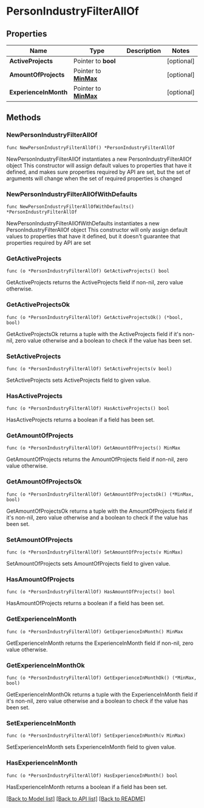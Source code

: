 # PersonIndustryFilterAllOf

## Properties

Name | Type | Description | Notes
------------ | ------------- | ------------- | -------------
**ActiveProjects** | Pointer to **bool** |  | [optional] 
**AmountOfProjects** | Pointer to [**MinMax**](MinMax.md) |  | [optional] 
**ExperienceInMonth** | Pointer to [**MinMax**](MinMax.md) |  | [optional] 

## Methods

### NewPersonIndustryFilterAllOf

`func NewPersonIndustryFilterAllOf() *PersonIndustryFilterAllOf`

NewPersonIndustryFilterAllOf instantiates a new PersonIndustryFilterAllOf object
This constructor will assign default values to properties that have it defined,
and makes sure properties required by API are set, but the set of arguments
will change when the set of required properties is changed

### NewPersonIndustryFilterAllOfWithDefaults

`func NewPersonIndustryFilterAllOfWithDefaults() *PersonIndustryFilterAllOf`

NewPersonIndustryFilterAllOfWithDefaults instantiates a new PersonIndustryFilterAllOf object
This constructor will only assign default values to properties that have it defined,
but it doesn't guarantee that properties required by API are set

### GetActiveProjects

`func (o *PersonIndustryFilterAllOf) GetActiveProjects() bool`

GetActiveProjects returns the ActiveProjects field if non-nil, zero value otherwise.

### GetActiveProjectsOk

`func (o *PersonIndustryFilterAllOf) GetActiveProjectsOk() (*bool, bool)`

GetActiveProjectsOk returns a tuple with the ActiveProjects field if it's non-nil, zero value otherwise
and a boolean to check if the value has been set.

### SetActiveProjects

`func (o *PersonIndustryFilterAllOf) SetActiveProjects(v bool)`

SetActiveProjects sets ActiveProjects field to given value.

### HasActiveProjects

`func (o *PersonIndustryFilterAllOf) HasActiveProjects() bool`

HasActiveProjects returns a boolean if a field has been set.

### GetAmountOfProjects

`func (o *PersonIndustryFilterAllOf) GetAmountOfProjects() MinMax`

GetAmountOfProjects returns the AmountOfProjects field if non-nil, zero value otherwise.

### GetAmountOfProjectsOk

`func (o *PersonIndustryFilterAllOf) GetAmountOfProjectsOk() (*MinMax, bool)`

GetAmountOfProjectsOk returns a tuple with the AmountOfProjects field if it's non-nil, zero value otherwise
and a boolean to check if the value has been set.

### SetAmountOfProjects

`func (o *PersonIndustryFilterAllOf) SetAmountOfProjects(v MinMax)`

SetAmountOfProjects sets AmountOfProjects field to given value.

### HasAmountOfProjects

`func (o *PersonIndustryFilterAllOf) HasAmountOfProjects() bool`

HasAmountOfProjects returns a boolean if a field has been set.

### GetExperienceInMonth

`func (o *PersonIndustryFilterAllOf) GetExperienceInMonth() MinMax`

GetExperienceInMonth returns the ExperienceInMonth field if non-nil, zero value otherwise.

### GetExperienceInMonthOk

`func (o *PersonIndustryFilterAllOf) GetExperienceInMonthOk() (*MinMax, bool)`

GetExperienceInMonthOk returns a tuple with the ExperienceInMonth field if it's non-nil, zero value otherwise
and a boolean to check if the value has been set.

### SetExperienceInMonth

`func (o *PersonIndustryFilterAllOf) SetExperienceInMonth(v MinMax)`

SetExperienceInMonth sets ExperienceInMonth field to given value.

### HasExperienceInMonth

`func (o *PersonIndustryFilterAllOf) HasExperienceInMonth() bool`

HasExperienceInMonth returns a boolean if a field has been set.


[[Back to Model list]](../README.md#documentation-for-models) [[Back to API list]](../README.md#documentation-for-api-endpoints) [[Back to README]](../README.md)


